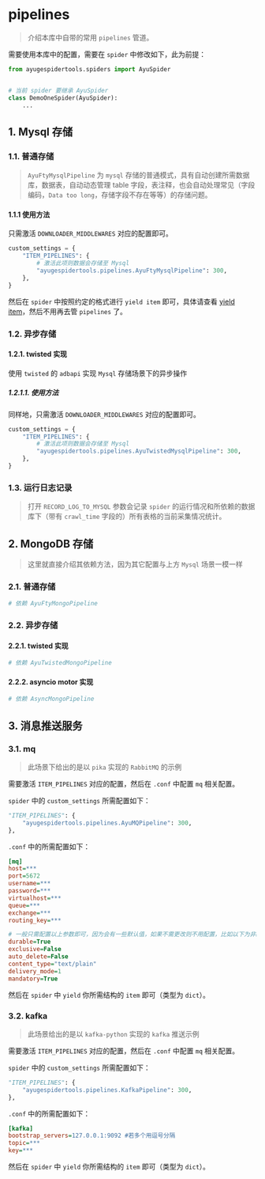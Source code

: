 # pipelines

> 介绍本库中自带的常用 `pipelines` 管道。

需要使用本库中的配置，需要在 `spider` 中修改如下，此为前提：

```python
from ayugespidertools.spiders import AyuSpider


# 当前 spider 要继承 AyuSpider
class DemoOneSpider(AyuSpider):
    ...
```

## 1. Mysql 存储

### 1.1. 普通存储

> `AyuFtyMysqlPipeline` 为 `mysql` 存储的普通模式，具有自动创建所需数据库，数据表，自动动态管理 table 字段，表注释，也会自动处理常见（字段编码，`Data too long`，存储字段不存在等等）的存储问题。

#### 1.1.1 使用方法

只需激活 `DOWNLOADER_MIDDLEWARES` 对应的配置即可。

```python
custom_settings = {
    "ITEM_PIPELINES": {
        # 激活此项则数据会存储至 Mysql
        "ayugespidertools.pipelines.AyuFtyMysqlPipeline": 300,
    },
}
```

然后在 `spider` 中按照约定的格式进行 `yield item` 即可，具体请查看 [yield item](https://ayugespidertools.readthedocs.io/en/latest/topics/items.html#yield-item)，然后不用再去管 `pipelines` 了。

### 1.2. 异步存储

#### 1.2.1. twisted 实现

使用 `twisted` 的 `adbapi` 实现 `Mysql` 存储场景下的异步操作

##### 1.2.1.1. 使用方法

同样地，只需激活 `DOWNLOADER_MIDDLEWARES` 对应的配置即可。

```python
custom_settings = {
    "ITEM_PIPELINES": {
        # 激活此项则数据会存储至 Mysql
        "ayugespidertools.pipelines.AyuTwistedMysqlPipeline": 300,
    },
}
```

### 1.3. 运行日志记录

> 打开 `RECORD_LOG_TO_MYSQL` 参数会记录 `spider` 的运行情况和所依赖的数据库下（带有 `crawl_time` 字段的）所有表格的当前采集情况统计。

## 2. MongoDB 存储

> 这里就直接介绍其依赖方法，因为其它配置与上方 `Mysql` 场景一模一样

### 2.1. 普通存储

```python
# 依赖 AyuFtyMongoPipeline
```

### 2.2. 异步存储

#### 2.2.1. twisted 实现

```python
# 依赖 AyuTwistedMongoPipeline
```

#### 2.2.2. asyncio motor 实现

```python
# 依赖 AsyncMongoPipeline
```

## 3. 消息推送服务

### 3.1. mq

> 此场景下给出的是以 `pika` 实现的 `RabbitMQ` 的示例

需要激活 `ITEM_PIPELINES` 对应的配置，然后在 `.conf` 中配置 `mq` 相关配置。

`spider` 中的 `custom_settings` 所需配置如下：

```python
"ITEM_PIPELINES": {
    "ayugespidertools.pipelines.AyuMQPipeline": 300,
},
```

`.conf` 中的所需配置如下：

```ini
[mq]
host=***
port=5672
username=***
password=***
virtualhost=***
queue=***
exchange=***
routing_key=***

# 一般只需配置以上参数即可，因为会有一些默认值，如果不需更改则不用配置，比如以下为非必须参数及其默认值：
durable=True
exclusive=False
auto_delete=False
content_type="text/plain"
delivery_mode=1
mandatory=True
```

然后在 `spider` 中 `yield` 你所需结构的 `item` 即可（类型为 `dict`）。

### 3.2. kafka

> 此场景给出的是以 `kafka-python` 实现的 `kafka` 推送示例

需要激活 `ITEM_PIPELINES` 对应的配置，然后在 `.conf` 中配置 `mq` 相关配置。

`spider` 中的 `custom_settings` 所需配置如下：

```python
"ITEM_PIPELINES": {
    "ayugespidertools.pipelines.KafkaPipeline": 300,
},
```

`.conf` 中的所需配置如下：

```ini
[kafka]
bootstrap_servers=127.0.0.1:9092 #若多个用逗号分隔
topic=***
key=***
```

然后在 `spider` 中 `yield` 你所需结构的 `item` 即可（类型为 `dict`）。
